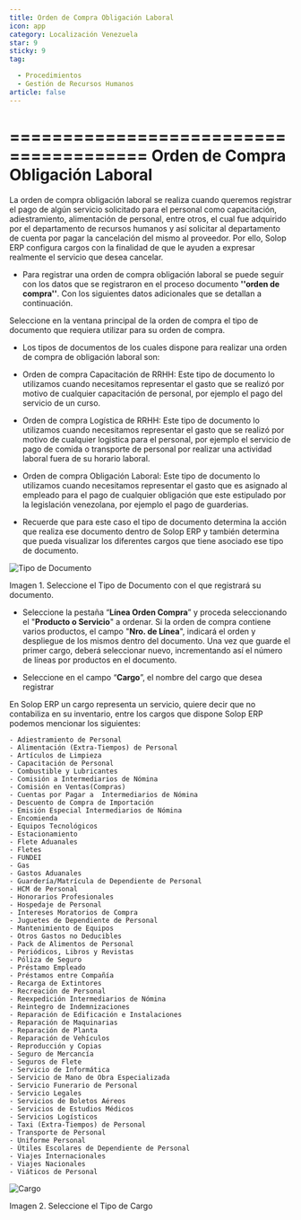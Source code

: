 ```yaml
---
title: Orden de Compra Obligación Laboral
icon: app
category: Localización Venezuela
star: 9
sticky: 9
tag:

  - Procedimientos
  - Gestión de Recursos Humanos
article: false
---
```


=======================================
**Orden de Compra Obligación Laboral**
=======================================

La orden de compra obligación laboral se realiza cuando queremos registrar el pago de algún servicio solicitado para el personal como capacitación, adiestramiento, alimentación de personal, entre otros, el cual  fue adquirido por el departamento de recursos humanos y así solicitar al departamento de cuenta por pagar la cancelación del mismo al proveedor. Por ello, Solop ERP configura cargos con la finalidad de que le ayuden a expresar realmente el servicio que desea cancelar.

- Para registrar una orden de compra obligación laboral se puede seguir con los datos que se registraron en el proceso documento **''orden de compra''**. Con los siguientes datos adicionales que se detallan a continuación.

Seleccione en la ventana principal de la orden de compra el tipo de documento que requiera utilizar para su orden de compra.

- Los tipos de documentos de los cuales dispone para realizar una orden de compra de obligación laboral son:

- Orden de compra Capacitación de RRHH: Este tipo de documento lo utilizamos cuando necesitamos representar el gasto que se realizó por motivo de cualquier capacitación de personal, por ejemplo el pago del servicio de un curso.

- Orden de compra Logística de RRHH: Este tipo de documento lo utilizamos cuando necesitamos representar el gasto que se realizó por motivo de cualquier logistica para el personal, por ejemplo el servicio de pago de comida o transporte de personal por realizar una actividad laboral fuera de su horario laboral.

- Orden de compra Obligación Laboral: Este tipo de documento lo utilizamos cuando necesitamos representar el gasto que es asignado al empleado para el pago de cualquier obligación que este estipulado por la legislación venezolana, por ejemplo el pago de guarderias.

- Recuerde que para este caso el tipo de documento determina la acción que realiza ese documento dentro de Solop ERP y también determina  que pueda visualizar los diferentes cargos que tiene asociado ese tipo de documento.

![Tipo de Documento](/assets/img/docs/lve/procedures/human-resources/purchase-order-labor-obligation/resources/obligacionlaboral.png)

Imagen 1. Seleccione el Tipo de Documento con el que registrará su documento.

- Seleccione la pestaña “**Línea Orden Compra**” y proceda seleccionando el "**Producto o Servicio**" a ordenar. Si la orden de compra contiene varios productos, el campo "**Nro. de Línea**", indicará el orden y despliegue de los mismos dentro del documento. Una vez que guarde el primer cargo, deberá seleccionar nuevo, incrementando así el número de líneas por productos en el documento.

- Seleccione en el campo “**Cargo**”, el nombre del cargo que desea registrar

En Solop ERP un cargo representa un servicio, quiere decir que no contabiliza en su inventario, entre los cargos que dispone Solop ERP podemos mencionar los siguientes:

    - Adiestramiento de Personal
    - Alimentación (Extra-Tiempos) de Personal
    - Artículos de Limpieza
    - Capacitación de Personal
    - Combustible y Lubricantes
    - Comisión a Intermediarios de Nómina
    - Comisión en Ventas(Compras)
    - Cuentas por Pagar a  Intermediarios de Nómina
    - Descuento de Compra de Importación
    - Emisión Especial Intermediarios de Nómina
    - Encomienda
    - Equipos Tecnológicos
    - Estacionamiento
    - Flete Aduanales
    - Fletes
    - FUNDEI
    - Gas
    - Gastos Aduanales
    - Guardería/Matrícula de Dependiente de Personal
    - HCM de Personal
    - Honorarios Profesionales
    - Hospedaje de Personal
    - Intereses Moratorios de Compra
    - Juguetes de Dependiente de Personal
    - Mantenimiento de Equipos
    - Otros Gastos no Deducibles
    - Pack de Alimentos de Personal
    - Periódicos, Libros y Revistas
    - Póliza de Seguro
    - Préstamo Empleado
    - Préstamos entre Compañía
    - Recarga de Extintores
    - Recreación de Personal
    - Reexpedición Intermediarios de Nómina
    - Reintegro de Indemnizaciones
    - Reparación de Edificación e Instalaciones
    - Reparación de Maquinarias
    - Reparación de Planta
    - Reparación de Vehículos
    - Reproducción y Copias
    - Seguro de Mercancía
    - Seguros de Flete
    - Servicio de Informática
    - Servicio de Mano de Obra Especializada
    - Servicio Funerario de Personal
    - Servicio Legales
    - Servicios de Boletos Aéreos
    - Servicios de Estudios Médicos
    - Servicios Logísticos
    - Taxi (Extra-Tiempos) de Personal
    - Transporte de Personal
    - Uniforme Personal
    - Útiles Escolares de Dependiente de Personal
    - Viajes Internacionales
    - Viajes Nacionales
    - Viáticos de Personal

![Cargo](/assets/img/docs/lve/procedures/human-resources/purchase-order-labor-obligation/resources/cargo.png)

Imagen 2. Seleccione el Tipo de Cargo
